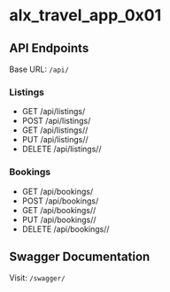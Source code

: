 # alx_travel_app_0x01

## API Endpoints
Base URL: `/api/`

### Listings
- GET /api/listings/
- POST /api/listings/
- GET /api/listings/<id>/
- PUT /api/listings/<id>/
- DELETE /api/listings/<id>/

### Bookings
- GET /api/bookings/
- POST /api/bookings/
- GET /api/bookings/<id>/
- PUT /api/bookings/<id>/
- DELETE /api/bookings/<id>/

## Swagger Documentation
Visit:
`/swagger/`
